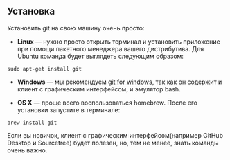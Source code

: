 ## Установка

Установить git на свою машину очень просто:

- **Linux** — нужно просто открыть терминал и установить приложение при помощи пакетного менеджера вашего дистрибутива. Для Ubuntu команда будет выглядеть следующим образом:

``````
sudo apt-get install git
``````

- **Windows** — мы рекомендуем [git for windows](https://git-scm.com/download/win), так как он содержит и клиент с графическим интерфейсом, и эмулятор bash.

- **OS X** — проще всего воспользоваться homebrew. После его установки запустите в терминале:

``````
brew install git
``````
Если вы новичок, клиент с графическим интерфейсом(например GitHub Desktop и Sourcetree) будет полезен, но, тем не менее, знать команды очень важно.
